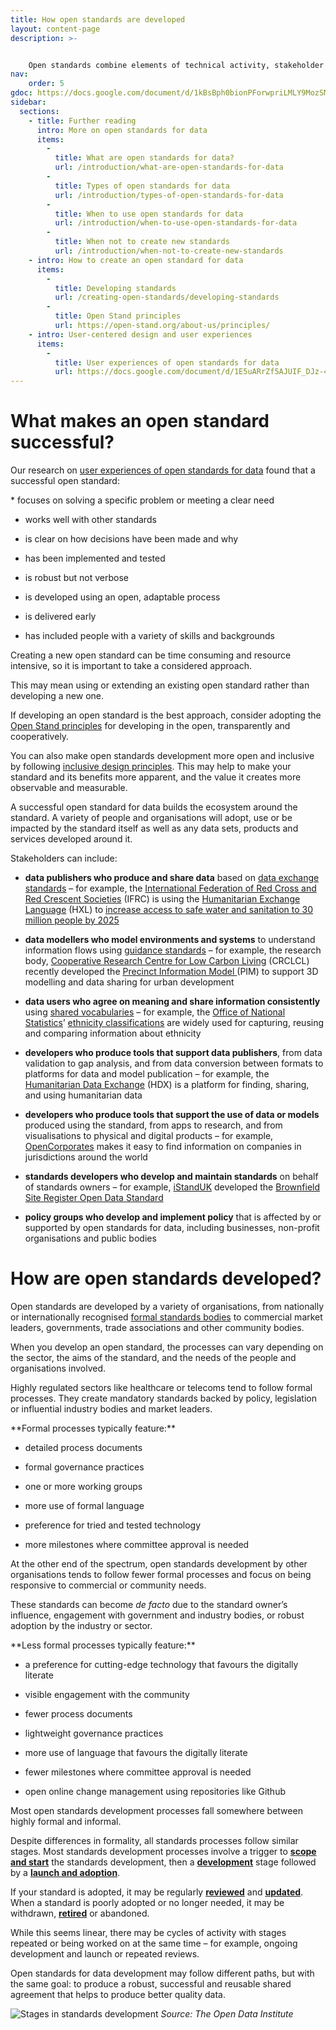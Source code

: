 ```yaml
---
title: How open standards are developed
layout: content-page
description: >- 


    Open standards combine elements of technical activity, stakeholder coordination and community engagement. Open standards can be built on or extend existing open standards.
nav:
    order: 5
gdoc: https://docs.google.com/document/d/1kBsBph0bionPForwpriLMLY9MozSMHdviOandnK_hjM/edit?usp=sharing
sidebar:
  sections:
    - title: Further reading
      intro: More on open standards for data
      items:
        -          
          title: What are open standards for data?
          url: /introduction/what-are-open-standards-for-data
        -          
          title: Types of open standards for data
          url: /introduction/types-of-open-standards-for-data
        -          
          title: When to use open standards for data
          url: /introduction/when-to-use-open-standards-for-data
        -          
          title: When not to create new standards
          url: /introduction/when-not-to-create-new-standards
    - intro: How to create an open standard for data
      items:
        -          
          title: Developing standards
          url: /creating-open-standards/developing-standards
        -          
          title: Open Stand principles
          url: https://open-stand.org/about-us/principles/
    - intro: User-centered design and user experiences
      items:
        -          
          title: User experiences of open standards for data
          url: https://docs.google.com/document/d/1E5uARrZf5AJUIF_DJz-42_793EY_Dwk7n7B3bMn3x5A/edit?usp=sharing
---
```



# What makes an open standard successful?

Our research on [user experiences of open standards for data](https://docs.google.com/document/d/1E5uARrZf5AJUIF_DJz-42_793EY_Dwk7n7B3bMn3x5A/edit?usp=sharing) found that a successful open standard: 

<div class="callout" markdown="1">
* focuses on solving a specific problem or meeting a clear need

* works well with other standards

* is clear on how decisions have been made and why

* has been implemented and tested

* is robust but not verbose

* is developed using an open, adaptable process

* is delivered early

* has included people with a variety of skills and backgrounds
</div>

Creating a new open standard can be time consuming and resource intensive, so it is important to take a considered approach. 

This may mean using or extending an existing open standard rather than developing a new one. 

If developing an open standard is the best approach, consider adopting the [Open Stand principles](https://open-stand.org/about-us/principles/) for developing in the open, transparently and cooperatively. 

You can also make open standards development more open and inclusive by following [inclusive design principles](https://www.designcouncil.org.uk/sites/default/files/asset/document/the-principles-of-inclusive-design.pdf). This may help to make your standard and its benefits more apparent, and the value it creates more observable and measurable.

A successful open standard for data builds the ecosystem around the standard. A variety of people and organisations will adopt, use or be impacted by the standard itself as well as any data sets, products and services developed around it. 

Stakeholders can include: 

* **data publishers who produce and share data** based on [data exchange standards](https://docs.google.com/document/d/1LJfRC5wKrHuV4FDMk4RyL_mgoIdRdnis5rZg8NYGT1Y/edit#heading=h.gquw9huwsj6k) – for example, the [International Federation of Red Cross and Red Crescent Societies](http://www.ifrc.org/en/) (IFRC) is using the [Humanitarian Exchange Language](http://hxlstandard.org/) (HXL) to [increase access to safe water and sanitation to 30 million people by 2025](http://media.ifrc.org/ifrc/2017/04/10/data-ifrc-locally-driven-data-via-3-projects-14/) 

* **data modellers who model environments and systems** to understand information flows using [guidance standards](https://docs.google.com/document/d/1LJfRC5wKrHuV4FDMk4RyL_mgoIdRdnis5rZg8NYGT1Y/edit#heading=h.756ycxwioez5) – for example, the research body, [Cooperative Research Centre for Low Carbon Living](http://lowcarbonlivingcrc.com.au) (CRCLCL) recently developed the [Precinct Information Model ](http://lowcarbonlivingcrc.com.au/research/program-2-low-carbon-precincts/rp2011-pim-open-digital-information-standard-throughout)(PIM) to support 3D modelling and data sharing for urban development

* **data users who agree on meaning and share information consistently** using [shared vocabularies](https://docs.google.com/document/d/1LJfRC5wKrHuV4FDMk4RyL_mgoIdRdnis5rZg8NYGT1Y/edit#heading=h.36hd992dzujg) – for example, the [Office of National Statistics](https://www.ons.gov.uk/)’ [ethnicity classifications](https://www.ons.gov.uk/methodology/classificationsandstandards/measuringequality/ethnicgroupnationalidentityandreligion#ethnic-group) are widely used for capturing, reusing and comparing information about ethnicity

* **developers who produce tools that support data publishers**, from data validation to gap analysis, and from data conversion between formats to platforms for data and model publication – for example, the [Humanitarian Data Exchange](https://data.humdata.org/) (HDX) is a platform for finding, sharing, and using humanitarian data

* **developers who produce tools that support the use of data or models** produced using the standard, from apps to research, and from visualisations to physical and digital products – for example, [OpenCorporates](https://opencorporates.com/) makes it easy to find information on companies in jurisdictions around the world

* **standards developers who develop and maintain standards** on behalf of standards owners – for example, [iStandUK](http://istanduk.org/) developed the [Brownfield Site Register Open Data Standard](https://www.gov.uk/government/publications/brownfield-land-registers-data-standard)

* **policy groups who develop and implement policy** that is affected by or supported by open standards for data, including businesses, non-profit organisations and public bodies

# How are open standards developed?

Open standards are developed by a variety of organisations, from nationally or internationally recognised [formal standards bodies](https://www.iso.org/members.html) to commercial market leaders, governments, trade associations and other community bodies.

When you develop an open standard, the processes can vary depending on the sector, the aims of the standard, and the needs of the people and organisations involved. 

Highly regulated sectors like healthcare or telecoms tend to follow formal processes. They create mandatory standards backed by policy, legislation or influential industry bodies and market leaders. 

<div class="callout" markdown="1">
**Formal processes typically feature:**

* detailed process documents

* formal governance practices

* one or more working groups

* more use of formal language

* preference for tried and tested technology

* more milestones where committee approval is needed
</div>

At the other end of the spectrum, open standards development by other organisations tends to follow fewer formal processes and focus on being responsive to commercial or community needs. 

These standards can become *de facto* due to the standard owner’s influence, engagement with government and industry bodies, or robust adoption by the industry or sector.

<div class="callout" markdown="1">
**Less formal processes typically feature:**

* a preference for cutting-edge technology that favours the digitally literate

* visible engagement with the community

* fewer process documents

* lightweight governance practices

* more use of language that favours the digitally literate

* fewer milestones where committee approval is needed

* open online change management using repositories like Github
</div>

Most open standards development processes fall somewhere between highly formal and informal. 

Despite differences in formality, all standards processes follow similar stages. Most standards development processes involve a trigger to **[scope and start](/creating-open-standards/developing-standards/scoping-and-starting)** the standards development, then a **[development](/creating-open-standards/developing-standards/development)** stage followed by a **[launch and adoption](/creating-open-standards/developing-standards/launch-and-adoption)**. 

If your standard is adopted, it may be regularly **[reviewed](/creating-open-standards/developing-standards/review)** and **[updated](/creating-open-standards/developing-standards/update-or-retire)**. When a standard is poorly adopted or no longer needed, it may be withdrawn, **[retired](/creating-open-standards/developing-standards/update-or-retire)** or abandoned. 

While this seems linear, there may be cycles of activity with stages repeated or being worked on at the same time – for example, ongoing development and launch or repeated reviews. 

Open standards for data development may follow different paths, but with the same goal: to produce a robust, successful and reusable shared agreement that helps to produce better quality data.

![Stages in standards development](../stages-in-standards-development-open-data-institute.jpg)
*Source: The Open Data Institute*
